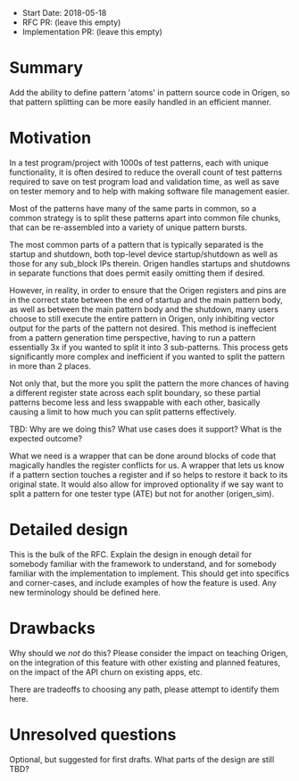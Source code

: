 - Start Date: 2018-05-18
- RFC PR: (leave this empty)
- Implementation PR: (leave this empty)

# Summary

Add the ability to define pattern 'atoms' in pattern source code in Origen, so that pattern splitting can
be more easily handled in an efficient manner.

# Motivation

In a test program/project with 1000s of test patterns, each with unique functionality,
it is often desired to reduce the overall count of test patterns required to save on test program
load and validation time, as well as save on tester memory and to help with making software file
management easier.

Most of the patterns have many of the same parts in common, so a common strategy is to split these
patterns apart into common file chunks, that can be re-assembled into a variety of unique
pattern bursts.

The most common parts of a pattern that is typically separated is the startup and shutdown, both
top-level device startup/shutdown as well as those for any sub_block IPs therein.
Origen handles startups and shutdowns in separate functions that does permit easily omitting them if desired.

However, in reality, in order to ensure that the Origen registers and pins are in the correct state between
the end of startup and the main pattern body, as well as between the main pattern body and the shutdown, 
many users choose to still execute the entire pattern in Origen, only inhibiting vector output for the parts of 
the pattern not desired.  This method is ineffecient from a pattern generation time perspective, having to run
a pattern essentially 3x if you wanted to split it into 3 sub-patterns.  This process gets significantly more 
complex and inefficient if you wanted to split the pattern in more than 2 places.

Not only that, but the more you split the pattern the more chances of having a different register state across
each split boundary, so these partial patterns become less and less swappable with each other, basically causing a 
limit to how much you can split patterns effectively.

TBD: Why are we doing this? What use cases does it support? What is the expected
outcome?

What we need is a wrapper that can be done around blocks of code that magically handles the register conflicts for us.
A wrapper that lets us know if a pattern section touches a register and if so helps to restore it back to its original
state.  It would also allow for improved optionality if we say want to split a pattern for one tester type (ATE) but 
not for another (origen_sim).

# Detailed design

This is the bulk of the RFC. Explain the design in enough detail for somebody
familiar with the framework to understand, and for somebody familiar with the
implementation to implement. This should get into specifics and corner-cases,
and include examples of how the feature is used. Any new terminology should be
defined here.

# Drawbacks

Why should we *not* do this? Please consider the impact on teaching Origen,
on the integration of this feature with other existing and planned features,
on the impact of the API churn on existing apps, etc.

There are tradeoffs to choosing any path, please attempt to identify them here.

# Unresolved questions

Optional, but suggested for first drafts. What parts of the design are still
TBD?
